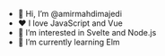- 👋 Hi, I’m @amirmahdimajedi
- ❤ I love JavaScript and Vue
- 👀 I’m interested in Svelte and Node.js
- 🌱 I’m currently learning Elm

<!---
amirmehdimajedi/amirmehdimajedi is a ✨ special ✨ repository because its `README.md` (this file) appears on your GitHub profile.
You can click the Preview link to take a look at your changes.
--->
